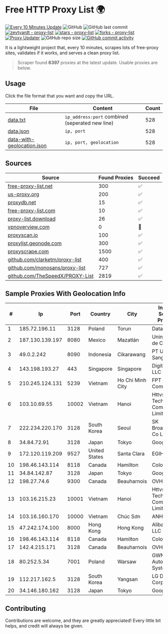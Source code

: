 
# Free HTTP Proxy List 🌍

[![Every 10 Minutes Update](https://github.com/mertguvencli/http-proxy-list/actions/workflows/main.yml/badge.svg?branch=main)](https://github.com/mertguvencli/http-proxy-list/actions/workflows/main.yml)
![GitHub](https://img.shields.io/github/license/mertguvencli/http-proxy-list)
![GitHub last commit](https://img.shields.io/github/last-commit/mertguvencli/http-proxy-list)
[![zevtyardt - proxy-list](https://img.shields.io/static/v1?label=zevtyardt&message=proxy-list&color=blue&logo=github)](https://github.com/zevtyardt/proxy-list "Go to GitHub repo")
[![stars - proxy-list](https://img.shields.io/github/stars/zevtyardt/proxy-list?style=social)](https://github.com/zevtyardt/proxy-list)
[![forks - proxy-list](https://img.shields.io/github/forks/zevtyardt/proxy-list?style=social)](https://github.com/zevtyardt/proxy-list)
[![Proxy Updater](https://github.com/zevtyardt/proxy-list/workflows/Proxy%20Updater/badge.svg)](https://github.com/zevtyardt/proxy-list/actions?query=workflow:"Proxy+Updater")
![GitHub repo size](https://img.shields.io/github/repo-size/zevtyardt/proxy-list)
[![GitHub commit activity](https://img.shields.io/github/commit-activity/m/zevtyardt/proxy-list?logo=commits)](https://github.com/zevtyardt/proxy-list/commits/main)

It is a lightweight project that, every 10 minutes, scrapes lots of free-proxy sites, validates if it works, and serves a clean proxy list.

> Scraper found **6397** proxies at the latest update. Usable proxies are below.

## Usage

Click the file format that you want and copy the URL.

|File|Content|Count|
|----|-------|-----|
|[data.txt](https://raw.githubusercontent.com/mertguvencli/http-proxy-list/main/proxy-list/data.txt)|`ip_address:port` combined (seperated new line)|528|
|[data.json](https://raw.githubusercontent.com/mertguvencli/http-proxy-list/main/proxy-list/data.json)|`ip, port`|528|
|[data-with-geolocation.json](https://raw.githubusercontent.com/mertguvencli/http-proxy-list/main/proxy-list/data-with-geolocation.json)|`ip, port, geolocation`|528|

## Sources

|Source|Found Proxies|Succeed|
|------|-------------|-------|
|[free-proxy-list.net](https://free-proxy-list.net)|300|✅|
|[us-proxy.org](https://www.us-proxy.org)|200|✅|
|[proxydb.net](http://proxydb.net)|15|✅|
|[free-proxy-list.com](https://free-proxy-list.com/?page=&port=&type%5B%5D=http&type%5B%5D=https&up_time=0&search=Search)|10|✅|
|[proxy-list.download](https://www.proxy-list.download/HTTP)|26|✅|
|[vpnoverview.com](https://vpnoverview.com/privacy/anonymous-browsing/free-proxy-servers)|0|🚫|
|[proxyscan.io](https://www.proxyscan.io)|100|✅|
|[proxylist.geonode.com](https://proxylist.geonode.com/api/proxy-list?limit=300&page=1&sort_by=lastChecked&sort_type=desc&protocols=http,https)|300|✅|
|[proxyscrape.com](https://api.proxyscrape.com/v2/?request=displayproxies&protocol=http&timeout=10000&country=all&ssl=all&anonymity=all)|1500|✅|
|[github.com/clarketm/proxy-list](https://raw.githubusercontent.com/clarketm/proxy-list/master/proxy-list-raw.txt)|400|✅|
|[github.com/monosans/proxy-list](https://raw.githubusercontent.com/monosans/proxy-list/main/proxies/http.txt)|727|✅|
|[github.com/TheSpeedX/PROXY-List](https://raw.githubusercontent.com/TheSpeedX/PROXY-List/master/http.txt)|2819|✅|


## Sample Proxies With Geolocation Info

|#|Ip|Port|Country|City|Internet Service Provider|
|-|--|----|-------|----|-------------------------|
|1|185.72.196.11|3128|Poland|Torun|Data Space|
|2|187.130.139.197|8080|Mexico|Mazatlán|Uninet S.A. de C.V.|
|3|49.0.2.242|8090|Indonesia|Cikarawang|PT Usaha Adi Sanggoro|
|4|143.198.193.27|443|Singapore|Singapore|DigitalOcean, LLC|
|5|210.245.124.131|5239|Vietnam|Ho Chi Minh City|FPT Telecom Company|
|6|103.10.69.55|10002|Vietnam|Hanoi|Httvserver Technology Company Limited|
|7|222.234.220.170|3128|South Korea|Seoul|SK Broadband Co Ltd|
|8|34.84.72.91|3128|Japan|Tokyo|Google LLC|
|9|172.120.119.209|9527|United States|Santa Clara|EGIHosting|
|10|198.46.143.114|8118|Canada|Hamilton|ColoCrossing|
|11|34.84.142.87|3128|Japan|Tokyo|Google LLC|
|12|198.27.74.6|9300|Canada|Beauharnois|OVH SAS|
|13|103.16.215.23|10001|Vietnam|Hanoi|Httvserver Technology Company Limited|
|14|103.16.160.170|10000|Vietnam|Chúc Sơn|ANH|
|15|47.242.174.100|8000|Hong Kong|Hong Kong|Alibaba.com LLC|
|16|198.46.143.114|8118|Canada|Hamilton|ColoCrossing|
|17|142.4.215.171|3128|Canada|Beauharnois|OVH SAS|
|18|80.252.5.34|7001|Poland|Warsaw|GWNET Autonomus System|
|19|112.217.162.5|3128|South Korea|Yangsan|LG DACOM Corporation|
|20|34.146.180.162|3128|Japan|Tokyo|Google LLC|



## Contributing

Contributions are welcome, and they are greatly appreciated! Every
little bit helps, and credit will always be given.

